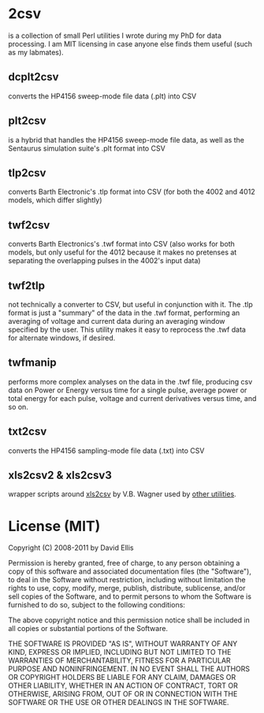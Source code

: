 # 2csv
is a collection of small Perl utilities I wrote during my PhD for data processing. I am MIT licensing in case anyone else finds them useful (such as my labmates).

## dcplt2csv
converts the HP4156 sweep-mode file data (.plt) into CSV

## plt2csv
is a hybrid that handles the HP4156 sweep-mode file data, as well as the Sentaurus simulation suite's .plt format into CSV

## tlp2csv
converts Barth Electronic's .tlp format into CSV (for both the 4002 and 4012 models, which differ slightly)

## twf2csv
converts Barth Electronics's .twf format into CSV (also works for both models, but only useful for the 4012 because it makes no pretenses at separating the overlapping pulses in the 4002's input data)

## twf2tlp
not technically a converter to CSV, but useful in conjunction with it. The .tlp format is just a "summary" of the data in the .twf format, performing an averaging of voltage and current data during an averaging window specified by the user. This utility makes it easy to reprocess the .twf data for alternate windows, if desired.

## twfmanip
performs more complex analyses on the data in the .twf file, producing csv data on Power or Energy versus time for a single pulse, average power or total energy for each pulse, voltage and current derivatives versus time, and so on.

## txt2csv
converts the HP4156 sampling-mode file data (.txt) into CSV

## xls2csv2 & xls2csv3
wrapper scripts around [xls2csv](http://www.wagner.pp.ru/~vitus/software/catdoc/) by V.B. Wagner used by [other utilities](https://github.com/dfellis/esd-utils).

# License (MIT)

Copyright (C) 2008-2011 by David Ellis

Permission is hereby granted, free of charge, to any person obtaining a copy
of this software and associated documentation files (the "Software"), to deal
in the Software without restriction, including without limitation the rights
to use, copy, modify, merge, publish, distribute, sublicense, and/or sell
copies of the Software, and to permit persons to whom the Software is
furnished to do so, subject to the following conditions:

The above copyright notice and this permission notice shall be included in
all copies or substantial portions of the Software.

THE SOFTWARE IS PROVIDED "AS IS", WITHOUT WARRANTY OF ANY KIND, EXPRESS OR
IMPLIED, INCLUDING BUT NOT LIMITED TO THE WARRANTIES OF MERCHANTABILITY,
FITNESS FOR A PARTICULAR PURPOSE AND NONINFRINGEMENT. IN NO EVENT SHALL THE
AUTHORS OR COPYRIGHT HOLDERS BE LIABLE FOR ANY CLAIM, DAMAGES OR OTHER
LIABILITY, WHETHER IN AN ACTION OF CONTRACT, TORT OR OTHERWISE, ARISING FROM,
OUT OF OR IN CONNECTION WITH THE SOFTWARE OR THE USE OR OTHER DEALINGS IN
THE SOFTWARE.
